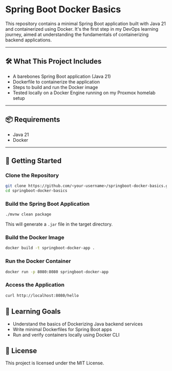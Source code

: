# Spring Boot Docker Basics

This repository contains a minimal Spring Boot application built with Java 21 and containerized using Docker. It's the first step in my DevOps learning journey, aimed at understanding the fundamentals of containerizing backend applications.

---

## 🛠️ What This Project Includes

- A barebones Spring Boot application (Java 21)
- Dockerfile to containerize the application
- Steps to build and run the Docker image
- Tested locally on a Docker Engine running on my Proxmox homelab setup

---

## 📦 Requirements

- Java 21
- Docker

---

## 🚀 Getting Started

### Clone the Repository

```bash
git clone https://github.com/<your-username>/springboot-docker-basics.git
cd springboot-docker-basics
```

### Build the Spring Boot Application
```bash
./mvnw clean package
```

This will generate a `.jar` file in the target directory.

### Build the Docker Image

```bash
docker build -t springboot-docker-app .
```
### Run the Docker Container

```bash
docker run -p 8080:8080 springboot-docker-app
```

### Access the Application
```bash
curl http://localhost:8080/hello
```

## 🧠 Learning Goals
- Understand the basics of Dockerizing Java backend services
- Write minimal Dockerfiles for Spring Boot apps
- Run and verify containers locally using Docker CLI

## 📄 License
This project is licensed under the MIT License.